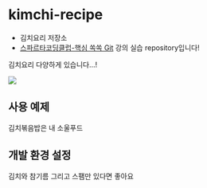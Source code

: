 # kimchi-recipe
- 김치요리 저장소
- [스파르타코딩클럽-핵심 쏙쏙 Git](https://spartacodingclub.kr/online/git) 강의 실습 repository입니다!


김치요리 다양하게 있습니다...!

![](header.png)

## 사용 예제

김치볶음밥은 내 소울푸드

## 개발 환경 설정

김치와 참기름 그리고 스팸만 있다면 좋아요


